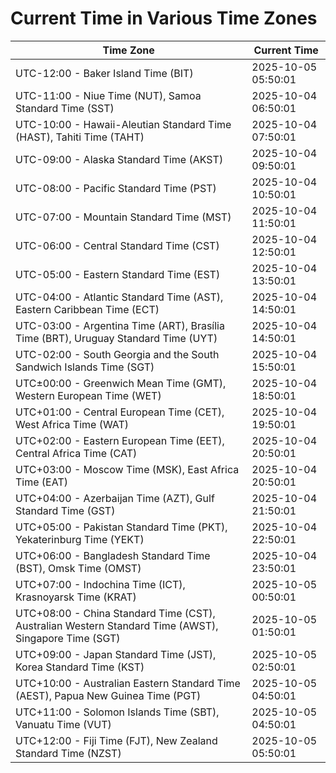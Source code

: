# Current Time in Various Time Zones

| Time Zone | Current Time |
|-----------|--------------|
| UTC-12:00 - Baker Island Time (BIT) | 2025-10-05 05:50:01 |
| UTC-11:00 - Niue Time (NUT), Samoa Standard Time (SST) | 2025-10-04 06:50:01 |
| UTC-10:00 - Hawaii-Aleutian Standard Time (HAST), Tahiti Time (TAHT) | 2025-10-04 07:50:01 |
| UTC-09:00 - Alaska Standard Time (AKST) | 2025-10-04 09:50:01 |
| UTC-08:00 - Pacific Standard Time (PST) | 2025-10-04 10:50:01 |
| UTC-07:00 - Mountain Standard Time (MST) | 2025-10-04 11:50:01 |
| UTC-06:00 - Central Standard Time (CST) | 2025-10-04 12:50:01 |
| UTC-05:00 - Eastern Standard Time (EST) | 2025-10-04 13:50:01 |
| UTC-04:00 - Atlantic Standard Time (AST), Eastern Caribbean Time (ECT) | 2025-10-04 14:50:01 |
| UTC-03:00 - Argentina Time (ART), Brasília Time (BRT), Uruguay Standard Time (UYT) | 2025-10-04 14:50:01 |
| UTC-02:00 - South Georgia and the South Sandwich Islands Time (SGT) | 2025-10-04 15:50:01 |
| UTC±00:00 - Greenwich Mean Time (GMT), Western European Time (WET) | 2025-10-04 18:50:01 |
| UTC+01:00 - Central European Time (CET), West Africa Time (WAT) | 2025-10-04 19:50:01 |
| UTC+02:00 - Eastern European Time (EET), Central Africa Time (CAT) | 2025-10-04 20:50:01 |
| UTC+03:00 - Moscow Time (MSK), East Africa Time (EAT) | 2025-10-04 20:50:01 |
| UTC+04:00 - Azerbaijan Time (AZT), Gulf Standard Time (GST) | 2025-10-04 21:50:01 |
| UTC+05:00 - Pakistan Standard Time (PKT), Yekaterinburg Time (YEKT) | 2025-10-04 22:50:01 |
| UTC+06:00 - Bangladesh Standard Time (BST), Omsk Time (OMST) | 2025-10-04 23:50:01 |
| UTC+07:00 - Indochina Time (ICT), Krasnoyarsk Time (KRAT) | 2025-10-05 00:50:01 |
| UTC+08:00 - China Standard Time (CST), Australian Western Standard Time (AWST), Singapore Time (SGT) | 2025-10-05 01:50:01 |
| UTC+09:00 - Japan Standard Time (JST), Korea Standard Time (KST) | 2025-10-05 02:50:01 |
| UTC+10:00 - Australian Eastern Standard Time (AEST), Papua New Guinea Time (PGT) | 2025-10-05 04:50:01 |
| UTC+11:00 - Solomon Islands Time (SBT), Vanuatu Time (VUT) | 2025-10-05 04:50:01 |
| UTC+12:00 - Fiji Time (FJT), New Zealand Standard Time (NZST) | 2025-10-05 05:50:01 |
